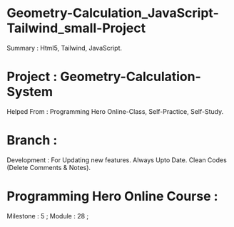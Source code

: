 # Geometry-Calculation_JavaScript-Tailwind_small-Project
Summary : Html5, Tailwind, JavaScript. 


# Project : Geometry-Calculation-System 


Helped From : Programming Hero Online-Class, Self-Practice, Self-Study. 


# Branch :  
Development : For Updating new features. Always Upto Date. Clean Codes (Delete Comments & Notes).  


# Programming Hero Online Course : 
Milestone : 5 ; 
Module : 28 ; 
